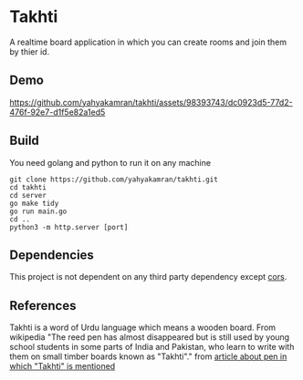 # Takhti
A realtime board application in which you can create rooms and join them by thier id.

## Demo
https://github.com/yahyakamran/takhti/assets/98393743/dc0923d5-77d2-476f-92e7-d1f5e82a1ed5

## Build
You need golang and python to run it on any machine
```console
git clone https://github.com/yahyakamran/takhti.git
cd takhti
cd server
go make tidy
go run main.go
cd ..
python3 -m http.server [port]
```

## Dependencies
This project is not dependent on any third party dependency except [cors](https://pkg.go.dev/github.com/rs/cors).

## References
Takhti is a word of Urdu language which means a wooden board. From wikipedia "The reed pen has almost disappeared but is still used by young school students in some parts of India and Pakistan, who learn to write with them on small timber boards known as "Takhti"." from [article about pen in which "Takhti" is mentioned](https://en.wikipedia.org/wiki/Pen)
